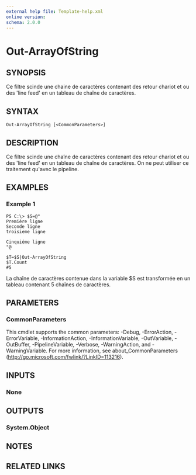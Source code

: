 ```yaml
---
external help file: Template-help.xml
online version:
schema: 2.0.0
---
```


# Out-ArrayOfString

## SYNOPSIS
Ce filtre scinde une chaine de caractères contenant des retour chariot et ou des 'line feed' en un tableau de chaîne de caractères.


## SYNTAX

```
Out-ArrayOfString [<CommonParameters>]
```

## DESCRIPTION
Ce filtre scinde une chaîne de caractères contenant des retour chariot et ou des 'line feed' en un tableau de chaîne de caractères.
On ne peut utiliser ce traitement qu'avec le pipeline.

## EXAMPLES

### Example 1
```
PS C:\> $S=@"
Première ligne
Seconde ligne
troisieme ligne

Cinquiéme ligne
"@

$T=$S|Out-ArrayOfString
$T.Count
#5
```

La chaîne de caractères contenue dans la variable $S est transformée en un tableau contenant 5 chaînes de caractères.

## PARAMETERS

### CommonParameters
This cmdlet supports the common parameters: -Debug, -ErrorAction, -ErrorVariable, -InformationAction, -InformationVariable, -OutVariable, -OutBuffer, -PipelineVariable, -Verbose, -WarningAction, and -WarningVariable. For more information, see about_CommonParameters (http://go.microsoft.com/fwlink/?LinkID=113216).

## INPUTS

### None

## OUTPUTS

### System.Object

## NOTES

## RELATED LINKS

